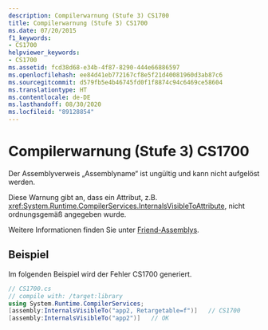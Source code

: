 ```yaml
---
description: Compilerwarnung (Stufe 3) CS1700
title: Compilerwarnung (Stufe 3) CS1700
ms.date: 07/20/2015
f1_keywords:
- CS1700
helpviewer_keywords:
- CS1700
ms.assetid: fcd38d68-e34b-4f87-8290-444e66886597
ms.openlocfilehash: ee84d41eb772167cf8e5f21d40081960d3ab87c6
ms.sourcegitcommit: d579fb5e4b46745fd0f1f8874c94c6469ce58604
ms.translationtype: HT
ms.contentlocale: de-DE
ms.lasthandoff: 08/30/2020
ms.locfileid: "89128854"
---
```

# <a name="compiler-warning-level-3-cs1700"></a>Compilerwarnung (Stufe 3) CS1700
Der Assemblyverweis „Assemblyname“ ist ungültig und kann nicht aufgelöst werden.  
  
 Diese Warnung gibt an, dass ein Attribut, z.B. <xref:System.Runtime.CompilerServices.InternalsVisibleToAttribute>, nicht ordnungsgemäß angegeben wurde.  
  
 Weitere Informationen finden Sie unter [Friend-Assemblys](../../../standard/assembly/friend.md).  
  
## <a name="example"></a>Beispiel  
 Im folgenden Beispiel wird der Fehler CS1700 generiert.  
  
```csharp  
// CS1700.cs  
// compile with: /target:library  
using System.Runtime.CompilerServices;  
[assembly:InternalsVisibleTo("app2, Retargetable=f")]   // CS1700  
[assembly:InternalsVisibleTo("app2")]   // OK  
```
